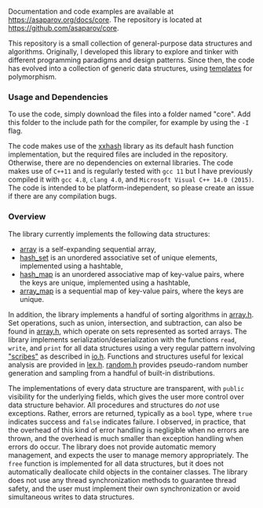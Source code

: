 Documentation and code examples are available at <https://asaparov.org/docs/core>. The repository is located at <https://github.com/asaparov/core>.

This repository is a small collection of general-purpose data structures and algorithms. Originally, I developed this library to explore and tinker with different programming paradigms and design patterns. Since then, the code has evolved into a collection of generic data structures, using [templates](http://en.cppreference.com/w/cpp/language/templates) for polymorphism.

### Usage and Dependencies

To use the code, simply download the files into a folder named "core". Add this folder to the include path for the compiler, for example by using the `-I` flag.

The code makes use of the [xxhash](https://github.com/Cyan4973/xxHash) library as its default hash function implementation, but the required files are included in the repository. Otherwise, there are no dependencies on external libraries. The code makes use of `C++11` and is regularly tested with `gcc 11` but I have previously compiled it with `gcc 4.8`, `clang 4.0`, and `Microsoft Visual C++ 14.0 (2015)`. The code is intended to be platform-independent, so please create an issue if there are any compilation bugs.

### Overview

The library currently implements the following data structures:
 - [array](https://asaparov.org/docs/core/array.h.html#struct%20array) is a self-expanding sequential array,
 - [hash_set](https://asaparov.org/docs/core/map.h.html#struct%20hash_set) is an unordered associative set of unique elements, implemented using a hashtable,
 - [hash_map](https://asaparov.org/docs/core/map.h.html#struct%20hash_map) is an unordered associative map of key-value pairs, where the keys are unique, implemented using a hashtable,
 - [array_map](https://asaparov.org/docs/core/map.h.html#struct%20array_map) is a sequential map of key-value pairs, where the keys are unique.

In addition, the library implements a handful of sorting algorithms in [array.h](https://asaparov.org/docs/core/array.h.html). Set operations, such as union, intersection, and subtraction, can also be found in [array.h](https://asaparov.org/docs/core/array.h.html), which operate on sets represented as sorted arrays. The library implements serialization/deserialization with the functions `read`, `write`, and `print` for all data structures using a very regular pattern involving ["scribes"](https://asaparov.org/docs/core/io.h.html#scribes) as described in [io.h](https://asaparov.org/docs/core/io.h.html). Functions and structures useful for lexical analysis are provided in [lex.h](https://asaparov.org/docs/core/lex.h.html). [random.h](https://asaparov.org/docs/core/random.h.html) provides pseudo-random number generation and sampling from a handful of built-in distributions.

The implementations of every data structure are transparent, with `public` visibility for the underlying fields, which gives the user more control over data structure behavior. All procedures and structures do *not* use exceptions. Rather, errors are returned, typically as a `bool` type, where `true` indicates success and `false` indicates failure. I observed, in practice, that the overhead of this kind of error handling is negligible when no errors are thrown, and the overhead is much smaller than exception handling when errors do occur. The library does not provide automatic memory management, and expects the user to manage memory appropriately. The `free` function is implemented for all data structures, but it does not automatically deallocate child objects in the container classes. The library does not use any thread synchronization methods to guarantee thread safety, and the user must implement their own synchronization or avoid simultaneous writes to data structures.
